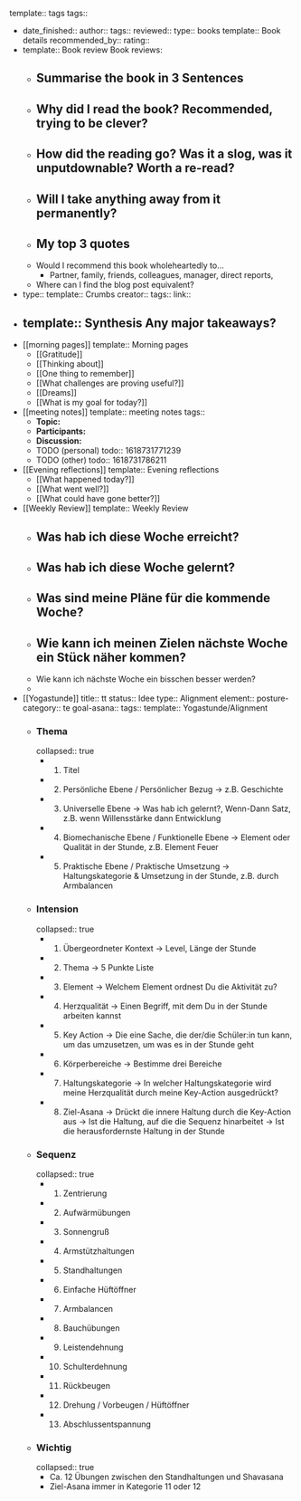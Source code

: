 template:: tags
tags::

- date_finished:: 
  author:: 
  tags:: 
  reviewed:: 
  type:: books
  template:: Book details
  recommended_by:: 
  rating::
- template:: Book review
  Book reviews:
	- Summarise the book in 3 Sentences
		-
	- Why did I read the book? Recommended, trying to be clever?
		-
	- How did the reading go? Was it a slog, was it unputdownable? Worth a re-read?
		-
	- Will I take anything away from it permanently?
		-
	- My top 3 quotes
		-
	- Would I recommend this book wholeheartedly to...
		- Partner, family, friends, colleagues, manager, direct reports,
	- Where can I find the blog post equivalent?
- type:: 
  template:: Crumbs
  creator:: 
  tags:: 
  link::
- template:: Synthesis
  Any major takeaways?
	-
- [[morning pages]]
  template:: Morning pages
	- [[Gratitude]]
	- [[Thinking about]]
	- [[One thing to remember]]
	- [[What challenges are proving useful?]]
	- [[Dreams]]
	- [[What is my goal for today?]]
- [[meeting notes]]
  template:: meeting notes
  tags::
	- **Topic:**
	- **Participants:**
	- **Discussion:**
	- TODO (personal)
	  todo:: 1618731771239
	- TODO (other)
	  todo:: 1618731786211
- [[Evening reflections]]
  template:: Evening reflections
	- [[What happened today?]]
	- [[What went well?]]
	- [[What could have gone better?]]
- [[Weekly Review]]
  template:: Weekly Review
	- Was hab ich diese Woche erreicht?
		-
	- Was hab ich diese Woche gelernt?
		-
	- Was sind meine Pläne für die kommende Woche?
		-
	- Wie kann ich meinen Zielen nächste Woche ein Stück näher kommen?
		-
	- Wie kann ich nächste Woche ein bisschen besser werden?
	-
- [[Yogastunde]]
  title:: tt
  status:: Idee
  type:: Alignment
  element::
  posture-category:: te
  goal-asana::
  tags::
  template:: Yogastunde/Alignment
	- ### Thema
	  collapsed:: true
		- 1. Titel
		- 2. Persönliche Ebene / Persönlicher Bezug
		  → z.B. Geschichte
		- 3. Universelle Ebene
		  → Was hab ich gelernt?, Wenn-Dann Satz, z.B. wenn Willensstärke dann Entwicklung
		- 4. Biomechanische Ebene / Funktionelle Ebene
		  → Element oder Qualität in der Stunde, z.B. Element Feuer
		- 5. Praktische Ebene / Praktische Umsetzung
		  → Haltungskategorie & Umsetzung in der Stunde, z.B. durch Armbalancen
	- ### Intension
	  collapsed:: true
		- 1. Übergeordneter Kontext
		  → Level, Länge der Stunde
		- 2. Thema
		  → 5 Punkte Liste
		- 3. Element
		  → Welchem Element ordnest Du die Aktivität zu?
		- 4. Herzqualität
		  → Einen Begriff, mit dem Du in der Stunde arbeiten kannst
		- 5. Key Action
		  → Die eine Sache, die der/die Schüler:in tun kann, um das umzusetzen, um was es in der Stunde geht
		- 6. Körperbereiche
		  → Bestimme drei Bereiche
		- 7. Haltungskategorie
		  → In welcher Haltungskategorie wird meine Herzqualität durch meine Key-Action ausgedrückt?
		- 8. Ziel-Asana
		  → Drückt die innere Haltung durch die Key-Action aus
		  → Ist die Haltung, auf die die Sequenz hinarbeitet
		  → Ist die herausfordernste Haltung in der Stunde
	- ### Sequenz
	  collapsed:: true
		- 1. Zentrierung
		- 2. Aufwärmübungen
		- 3. Sonnengruß
		- 4. Armstützhaltungen
		- 5. Standhaltungen
		- 6. Einfache Hüftöffner
		- 7. Armbalancen
		- 8. Bauchübungen
		- 9. Leistendehnung
		- 10. Schulterdehnung
		- 11. Rückbeugen
		- 12. Drehung / Vorbeugen / Hüftöffner
		- 13. Abschlussentspannung
	- ### Wichtig
	  collapsed:: true
		- Ca. 12 Übungen zwischen den Standhaltungen und Shavasana
		- Ziel-Asana immer in Kategorie 11 oder 12